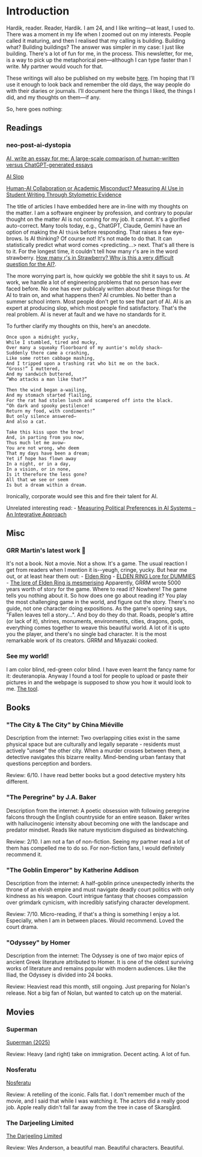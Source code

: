 # Introduction

Hardik, reader. Reader, Hardik. I am 24, and I like writing—at least, I used
to. There was a moment in my life when I zoomed out on my interests. People
called it maturing, and then I realised that my calling is building. Building
what? Building buildings? The answer was simpler in my case: I just like
building. There's a lot of fun for me, in the process. This newsletter, for me,
is a way to pick up the metaphorical pen—although
I can type faster than I write. My partner would vouch for that.

These writings will also be published on my website [here](https://hardikphalet.github.io).
I’m hoping that
I’ll use it enough to look back and remember the old days, the way people do
with their diaries or journals.
I’ll document here the things I liked, the things I did,
and my thoughts on them—if any.

So, here goes nothing:

## Readings

### neo-post-ai-dystopia

[AI, write an essay for me: A large-scale comparison of human-written versus ChatGPT-generated essays](https://arxiv.org/pdf/2304.14276)

[AI Slop](https://en.wikipedia.org/wiki/AI_slop?utm_source=chatgpt.com)

[Human-AI Collaboration or Academic Misconduct? Measuring AI Use in Student Writing Through Stylometric Evidence](https://arxiv.org/pdf/2505.08828)

The title of articles I have embedded here are in-line with my thoughts on the
matter. I am a software engineer by profession, and contrary to popular thought
on the matter AI is not coming for my job. It cannot. It's a glorified
auto-correct. Many tools today, e.g., ChatGPT, Claude, Gemini have an option
of making the AI `think` before responding. That raises a few eye-brows.
Is AI thinking? Of course not! It's not made to do that. It can statistically
predict what word comes \<predicting...\> next. That's all there is to it.
For the longest time, it couldn't tell how many r's are in the word strawberry.
[How many r's in Strawberry? Why is this a very difficult question for the AI?](https://www.reddit.com/r/singularity/comments/1enqk04/how_many_rs_in_strawberry_why_is_this_a_very/).

The more worrying part is, how quickly we gobble the shit it says to us.
At work, we handle a lot of engineering problems that no person has ever faced
before. No one has ever publicaly written about these things for the AI to
train on, and what happens then? AI crumbles. No better than a summer school
intern. Most people don't get to see that part of AI. AI is an expert at producing slop,
which most people find satisfactory. That's the real problem. AI is never at
fault and we have no standards for it.

To further clarify my thoughts on this, here's an anecdote.

```
Once upon a midnight yucky,
While I stumbled, tired and mucky,
Over many a squeaky floorboard of my auntie's moldy shack—
Suddenly there came a crashing,
Like some rotten cabbage mashing,
And I tripped upon a trashing rat who bit me on the back.
“Gross!” I muttered,
And my sandwich buttered,
“Who attacks a man like that?”

Then the wind began a-wailing,
And my stomach started flailing,
For the rat had stolen lunch and scampered off into the black.
“Oh dark and spooky pestilence!
Return my food, with condiments!”
But only silence answered—
And also a cat.
```

```
Take this kiss upon the brow!
And, in parting from you now,
Thus much let me avow—
You are not wrong, who deem
That my days have been a dream;
Yet if hope has flown away
In a night, or in a day,
In a vision, or in none,
Is it therefore the less gone?
All that we see or seem
Is but a dream within a dream.
```

Ironically, corporate would see this and fire their talent for AI.

Unrelated interesting read:
    - [Measuring Political Preferences in AI Systems – An Integrative Approach](https://arxiv.org/pdf/2503.10649)

## Misc

### GRR Martin's latest work 🚨
It's not a book. Not a movie. Not a show. It's a game. The usual reaction I
get from readers when I mention it is--yeugh, cringe, yucky. But hear me out,
or at least hear them out:
    - [Elden Ring](https://www.youtube.com/shorts/u9QjjBFOXpY)
    - [ELDEN RING Lore for DUMMIES](https://www.youtube.com/watch?v=zicmFG_p1H8)
    - [The lore of Elden Ring is mesmerising](https://www.youtube.com/watch?v=AR3b32G9o8s)
Apparently, GRRM wrote 5000 years worth of story for the game. Where to read it?
Nowhere! The game tells you nothing about it. So how does one go about reading it?
You play the most challenging game in the world, and figure out the story.
There's no guide, not one character doing expositions. As the game's opening
says, "Fallen leaves tell a story...". And boy do they do that. Roads, people's
attire (or lack of it), shrines, monuments, environments, cities, dragons, gods,
everything comes together to weave this beautiful world. A lot of it is upto
you the player, and there's no single bad character. It is the most remarkable
work of its creators. GRRM and Miyazaki cooked.


### See my world!
I am color blind, red-green color blind. I have even learnt the fancy name
for it: deuteranopia.
Anyway I found a tool for people to upload or paste their pictures in and
the webpage is supposed to show you how it would look to me.
[The tool](https://pilestone.com/pages/color-blindness-simulator).


## Books
### "The City & The City" by China Miéville
Description from the internet: Two overlapping cities exist in the same physical space but are culturally and legally separate - residents must actively "unsee" the other city. When a murder crosses between them, a detective navigates this bizarre reality. Mind-bending urban fantasy that questions perception and borders.


Review: 6/10. I have read better books but a good detective mystery hits
different.

### "The Peregrine" by J.A. Baker
Description from the internet: A poetic obsession with following peregrine falcons through the English countryside for an entire season. Baker writes with hallucinogenic intensity about becoming one with the landscape and predator mindset. Reads like nature mysticism disguised as birdwatching.


Review: 2/10. I am not a fan of non-fiction. Seeing my partner read a lot of them
has compelled me to do so. For non-fiction fans, I would definitely recommend it.

### "The Goblin Emperor" by Katherine Addison
Description from the internet: A half-goblin prince unexpectedly inherits the throne of an elvish empire and must navigate deadly court politics with only kindness as his weapon. Court intrigue fantasy that chooses compassion over grimdark cynicism, with incredibly satisfying character development.


Review: 7/10. Micro-reading, if that's a thing is something I enjoy a lot.
Especially, when I am in between places. Would recommend. Loved the court drama.

### "Odyssey" by Homer
Description from the internet: The Odyssey is one of two major epics of ancient Greek literature attributed to Homer. It is one of the oldest surviving works of literature and remains popular with modern audiences. Like the Iliad, the Odyssey is divided into 24 books.

Review: Heaviest read this month, still ongoing. Just preparing for Nolan's
release. Not a big fan of Nolan, but wanted to catch up on the material.


## Movies
### Superman
[Superman (2025)](https://en.wikipedia.org/wiki/Superman_(2025_film))

Review: Heavy (and right) take on immigration. Decent acting. A lot of fun.

### Nosferatu
[Nosferatu](https://en.wikipedia.org/wiki/Nosferatu_(2024_film))

Review: A retelling of the iconic. Falls flat. I don't remember much of the
movie, and I said that while I was watching it. The actors did a really good
job. Apple really didn't fall far away from the tree in case of Skarsgård.

### The Darjeeling Limited
[The Darjeeling Limited](https://en.wikipedia.org/wiki/The_Darjeeling_Limited)

Review: Wes Anderson, a beautiful man. Beautiful characters. Beautiful.
